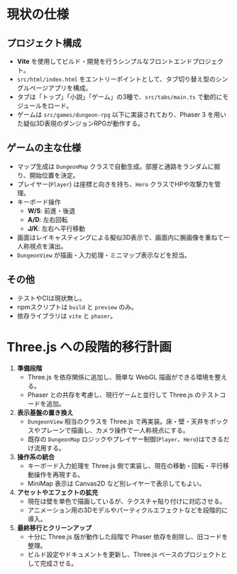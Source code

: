 # 現状の仕様

## プロジェクト構成
- **Vite** を使用してビルド・開発を行うシンプルなフロントエンドプロジェクト。
- `src/html/index.html` をエントリーポイントとして、タブ切り替え型のシングルページアプリを構成。
- タブは「トップ」「小説」「ゲーム」の3種で、`src/tabs/main.ts` で動的にモジュールをロード。
- ゲームは `src/games/dungeon-rpg` 以下に実装されており、Phaser 3 を用いた疑似3D表現のダンジョンRPGが動作する。

## ゲームの主な仕様
- マップ生成は `DungeonMap` クラスで自動生成。部屋と通路をランダムに掘り、開始位置を決定。
- プレイヤー(`Player`) は座標と向きを持ち、`Hero` クラスでHPや攻撃力を管理。
- キーボード操作
  - **W/S**: 前進・後退
  - **A/D**: 左右回転
  - **J/K**: 左右へ平行移動
- 画面はレイキャスティングによる擬似3D表示で、画面内に腕画像を重ねて一人称視点を演出。
- `DungeonView` が描画・入力処理・ミニマップ表示などを担当。

## その他
- テストやCIは現状無し。
- npmスクリプトは `build` と `preview` のみ。
- 依存ライブラリは `vite` と `phaser`。

# Three.js への段階的移行計画
1. **準備段階**
   - Three.js を依存関係に追加し、簡単な WebGL 描画ができる環境を整える。
   - Phaser との共存を考慮し、現行ゲームと並行して Three.js のテストコードを追加。
2. **表示基盤の置き換え**
   - `DungeonView` 相当のクラスを Three.js で再実装。床・壁・天井をボックスやプレーンで描画し、カメラ操作で一人称視点にする。
   - 既存の `DungeonMap` ロジックやプレイヤー制御(`Player`、`Hero`)はできるだけ流用する。
3. **操作系の統合**
   - キーボード入力処理を Three.js 側で実装し、現在の移動・回転・平行移動操作を再現する。
   - MiniMap 表示は Canvas2D など別レイヤーで表示してもよい。
4. **アセットやエフェクトの拡充**
   - 現在は壁を単色で描画しているが、テクスチャ貼り付けに対応させる。
   - アニメーション用の3Dモデルやパーティクルエフェクトなどを段階的に導入。
5. **最終移行とクリーンアップ**
   - 十分に Three.js 版が動作した段階で Phaser 依存を削除し、旧コードを整理。
   - ビルド設定やドキュメントを更新し、Three.js ベースのプロジェクトとして完成させる。

